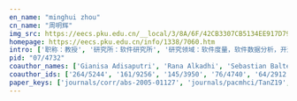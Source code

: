 ```yaml
---
en_name: "minghui zhou"
cn_name: "周明辉"
img_src: https://eecs.pku.edu.cn/__local/3/8A/6F/42CB3307CB5134EE917D790830A_1BED5067_81FD.jpg?e=.jpg
homepage: https://eecs.pku.edu.cn/info/1338/7060.htm
intro: ['职称：教授', '研究所：软件研究所', '研究领域：软件度量，软件数据分析，开源软件。主要兴趣是采用数据度量、分析并改进大规模复杂软件系统的开发；对开源软件及社区有重点研究', '办公电话：86-10-62757670-12', '电子邮件：zhmh@pku.edu.cn', '个人主页：http://sei.pku.edu.cn/~zhmh/']
pid: "07/4732"
coauthor_names: ['Gianisa Adisaputri', 'Rana Alkadhi', 'Sebastian Baltes', 'Donggang Cao', 'Alexander Chatzigeorgiou', 'Feng-Hong Chen', 'Qingying Chen', 'Xavier Devroey', 'Amin Milani Fard', 'Marios Fokaefs', 'Hideaki Hata', 'Rashina Hoda', 'Wenpin Jiao', 'Zhi Jin', 'Marcos Kalinowski', 'Foutse Khomh', 'Kostas Kontogiannis', 'Vladimir Kovalenko', 'Yan Li', 'Hongwu Lin', 'Jian Lu 0001', 'Xiujuan Ma', 'Hong Mei', 'Audris Mockus', 'Nicole Novielli', 'Hanmin Qin', 'Paul Ralph', 'Dirk Riehle', 'Gregorio Robles', 'Xi Sun', 'Xin Tan', 'Richard Torkar', 'Feifei Tu', 'Burak Turhan', 'Huaimin Wang', 'Qianxiang Wang', 'Ziyou Wang', 'Fengguang Wu', 'Quanyuan Wu', 'Zan Xiao', 'Bing Xie', 'Jialiang Xie', 'Yulin Xu', 'Guo Yang', 'Gang Yin', 'Shin Yoo', 'Chao You', 'Bilal Zaghloul', 'Charles Zhang', 'Lu Zhang 0023', 'Yuxia Zhang', 'Haiyan Zhao', 'Qimu Zheng', 'Jian Zhou', 'Jiaxin Zhu']
coauthor_ids: ['264/5244', '161/9256', '145/3950', '76/4740', '64/2912', '19/8699', '201/6682', '16/11059', 'f/AminMilaniFard', '01/696', '57/4288', '33/4346', '96/6443', '22/3510', '38/3792', '32/147', '33/5071', '223/2599', '87/660', '121/2834', '38/5132', '39/5868', '14/2036', '79/6124', '09/1798', '206/4604', '71/2904', '38/5697', 'r/GregorioRobles', '72/6488', '89/6413', '52/972', '177/4374', '62/1974', '02/661', '47/3932', '18/7568', '24/7802', '20/6854', '98/7525', '94/2438', '139/6944', '22/583', '33/7688', '14/3946', '06/1626', '11/390', '163/6023', '51/7008', 'z/LuZhang1', '119/3246', '23/2644', '145/3926', '97/97', '150/8816']
paper_keys: ['journals/corr/abs-2005-01127', 'journals/pacmhci/TanZ19', 'journals/tosem/ZhouMMZM16', 'journals/tse/ZhouM15', 'journals/chinaf/MaZR13', 'journals/chinaf/WangZM12', 'journals/jcst/LiCSZJCM10', 'journals/fcsc/CaoMZ07']
---
```

